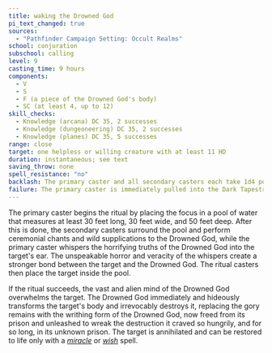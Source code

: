 ```yaml
---
title: waking the Drowned God
pi_text_changed: true
sources:
  - "Pathfinder Campaign Setting: Occult Realms"
school: conjuration
subschool: calling
level: 9
casting_time: 9 hours
components:
  - V
  - S
  - F (a piece of the Drowned God's body)
  - SC (at least 4, up to 12)
skill_checks:
  - Knowledge (arcana) DC 35, 2 successes
  - Knowledge (dungeoneering) DC 35, 2 successes
  - Knowledge (planes) DC 35, 5 successes
range: close
target: one helpless or willing creature with at least 11 HD
duration: instantaneous; see text
saving_throw: none
spell_resistance: "no"
backlash: The primary caster and all secondary casters each take 1d4 points of Intelligence damage.
failure: The primary caster is immediately pulled into the Dark Tapestry and killed. No means can locate the primary caster's remains or return her to life.
---
```


The primary caster begins the ritual by placing the focus in a pool of water that measures at least 30 feet long, 30 feet wide, and 50 feet deep. After this is done, the secondary casters surround the pool and perform ceremonial chants and wild supplications to the Drowned God, while the primary caster whispers the horrifying truths of the Drowned God into the target's ear. The unspeakable horror and veracity of the whispers create a stronger bond between the target and the Drowned God. The ritual casters then place the target inside the pool.

If the ritual succeeds, the vast and alien mind of the Drowned God overwhelms the target. The Drowned God immediately and hideously transforms the target's body and irrevocably destroys it, replacing the gory remains with the writhing form of the Drowned God, now freed from its prison and unleashed to wreak the destruction it craved so hungrily, and for so long, in its unknown prison. The target is annihilated and can be restored to life only with a [*miracle*](/spells/miracle/) or [*wish*](/spells/wish/) spell.
